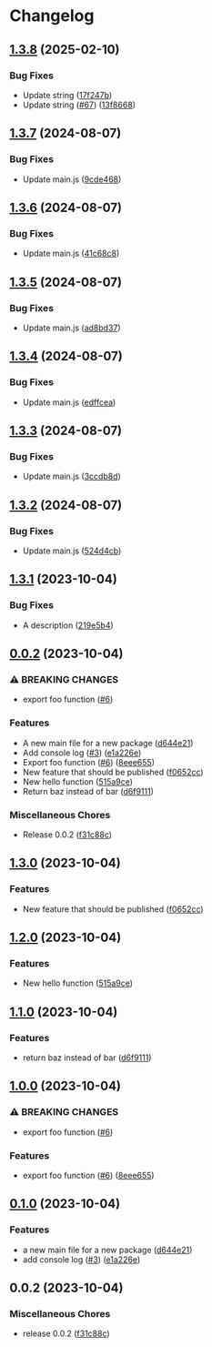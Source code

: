 # Changelog

## [1.3.8](https://github.com/silvester-pari/release-please-monorepo-test/compare/a-test-package-release-please-2-v1.3.7...a-test-package-release-please-2-v1.3.8) (2025-02-10)


### Bug Fixes

* Update string ([17f247b](https://github.com/silvester-pari/release-please-monorepo-test/commit/17f247bcbd3b3451aeda6192ee0a08b11ba7dc30))
* Update string ([#67](https://github.com/silvester-pari/release-please-monorepo-test/issues/67)) ([13f8668](https://github.com/silvester-pari/release-please-monorepo-test/commit/13f8668f924033c3f052681deb243d24d146223a))

## [1.3.7](https://github.com/silvester-pari/release-please-monorepo-test/compare/a-test-package-release-please-2-v1.3.6...a-test-package-release-please-2-v1.3.7) (2024-08-07)


### Bug Fixes

* Update main.js ([9cde468](https://github.com/silvester-pari/release-please-monorepo-test/commit/9cde468886d2f50ec65ed7c123bc933f791b10f7))

## [1.3.6](https://github.com/silvester-pari/release-please-monorepo-test/compare/a-test-package-release-please-2-v1.3.5...a-test-package-release-please-2-v1.3.6) (2024-08-07)


### Bug Fixes

* Update main.js ([41c68c8](https://github.com/silvester-pari/release-please-monorepo-test/commit/41c68c88e0e672435e80c4ca75e53c7cb6db562c))

## [1.3.5](https://github.com/silvester-pari/release-please-monorepo-test/compare/a-test-package-release-please-2-v1.3.4...a-test-package-release-please-2-v1.3.5) (2024-08-07)


### Bug Fixes

* Update main.js ([ad8bd37](https://github.com/silvester-pari/release-please-monorepo-test/commit/ad8bd373636207a419a5c8bcbd2bd3ac195c17c9))

## [1.3.4](https://github.com/silvester-pari/release-please-monorepo-test/compare/a-test-package-release-please-2-v1.3.3...a-test-package-release-please-2-v1.3.4) (2024-08-07)


### Bug Fixes

* Update main.js ([edffcea](https://github.com/silvester-pari/release-please-monorepo-test/commit/edffcea69ab76aa1542d7f24e7d4fc8146597db5))

## [1.3.3](https://github.com/silvester-pari/release-please-monorepo-test/compare/a-test-package-release-please-2-v1.3.2...a-test-package-release-please-2-v1.3.3) (2024-08-07)


### Bug Fixes

* Update main.js ([3ccdb8d](https://github.com/silvester-pari/release-please-monorepo-test/commit/3ccdb8d75feeec212e9734736bd48132814d8203))

## [1.3.2](https://github.com/silvester-pari/release-please-monorepo-test/compare/a-test-package-release-please-2-v1.3.1...a-test-package-release-please-2-v1.3.2) (2024-08-07)


### Bug Fixes

* Update main.js ([524d4cb](https://github.com/silvester-pari/release-please-monorepo-test/commit/524d4cb3a4ab0d194b70b08d6970858dd19b1059))

## [1.3.1](https://github.com/silvester-pari/release-please-monorepo-test/compare/a-test-package-release-please-2-v1.3.0...a-test-package-release-please-2-v1.3.1) (2023-10-04)


### Bug Fixes

* A description ([219e5b4](https://github.com/silvester-pari/release-please-monorepo-test/commit/219e5b4ac729f9779c7081cbb984f213747807fe))

## [0.0.2](https://github.com/silvester-pari/release-please-monorepo-test/compare/a-test-package-release-please-2-v1.3.0...a-test-package-release-please-2-v0.0.2) (2023-10-04)


### ⚠ BREAKING CHANGES

* export foo function ([#6](https://github.com/silvester-pari/release-please-monorepo-test/issues/6))

### Features

* A new main file for a new package ([d644e21](https://github.com/silvester-pari/release-please-monorepo-test/commit/d644e210ab7597085cd899e2001246a047c93536))
* Add console log ([#3](https://github.com/silvester-pari/release-please-monorepo-test/issues/3)) ([e1a226e](https://github.com/silvester-pari/release-please-monorepo-test/commit/e1a226e7b2df022c72b6b45a6e536cff3eabd7a0))
* Export foo function ([#6](https://github.com/silvester-pari/release-please-monorepo-test/issues/6)) ([8eee655](https://github.com/silvester-pari/release-please-monorepo-test/commit/8eee655aec88061f8c738cfd3849c56e1db92415))
* New feature that should be published ([f0652cc](https://github.com/silvester-pari/release-please-monorepo-test/commit/f0652cc79f402db9c638a708b7fa56b0b47af851))
* New hello function ([515a9ce](https://github.com/silvester-pari/release-please-monorepo-test/commit/515a9ce27d3b4499e589d722a9e9ea4bc9c7d7e9))
* Return baz instead of bar ([d6f9111](https://github.com/silvester-pari/release-please-monorepo-test/commit/d6f91115e4b8c0b810a8004649e854e5ce1dc752))


### Miscellaneous Chores

* Release 0.0.2 ([f31c88c](https://github.com/silvester-pari/release-please-monorepo-test/commit/f31c88cd3fd7684a68680a557ce06ec68234f08d))

## [1.3.0](https://github.com/silvester-pari/release-please-monorepo-test/compare/a-v1.2.0...a-v1.3.0) (2023-10-04)


### Features

* New feature that should be published ([f0652cc](https://github.com/silvester-pari/release-please-monorepo-test/commit/f0652cc79f402db9c638a708b7fa56b0b47af851))

## [1.2.0](https://github.com/silvester-pari/release-please-monorepo-test/compare/a-v1.1.0...a-v1.2.0) (2023-10-04)

### Features

- New hello function ([515a9ce](https://github.com/silvester-pari/release-please-monorepo-test/commit/515a9ce27d3b4499e589d722a9e9ea4bc9c7d7e9))

## [1.1.0](https://github.com/silvester-pari/release-please-monorepo-test/compare/a-v1.0.0...a-v1.1.0) (2023-10-04)

### Features

- return baz instead of bar ([d6f9111](https://github.com/silvester-pari/release-please-monorepo-test/commit/d6f91115e4b8c0b810a8004649e854e5ce1dc752))

## [1.0.0](https://github.com/silvester-pari/release-please-monorepo-test/compare/a-v0.1.0...a-v1.0.0) (2023-10-04)

### ⚠ BREAKING CHANGES

- export foo function ([#6](https://github.com/silvester-pari/release-please-monorepo-test/issues/6))

### Features

- export foo function ([#6](https://github.com/silvester-pari/release-please-monorepo-test/issues/6)) ([8eee655](https://github.com/silvester-pari/release-please-monorepo-test/commit/8eee655aec88061f8c738cfd3849c56e1db92415))

## [0.1.0](https://github.com/silvester-pari/release-please-monorepo-test/compare/a-v0.0.2...a-v0.1.0) (2023-10-04)

### Features

- a new main file for a new package ([d644e21](https://github.com/silvester-pari/release-please-monorepo-test/commit/d644e210ab7597085cd899e2001246a047c93536))
- add console log ([#3](https://github.com/silvester-pari/release-please-monorepo-test/issues/3)) ([e1a226e](https://github.com/silvester-pari/release-please-monorepo-test/commit/e1a226e7b2df022c72b6b45a6e536cff3eabd7a0))

## 0.0.2 (2023-10-04)

### Miscellaneous Chores

- release 0.0.2 ([f31c88c](https://github.com/silvester-pari/release-please-monorepo-test/commit/f31c88cd3fd7684a68680a557ce06ec68234f08d))
